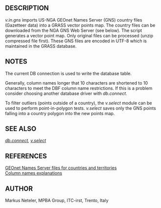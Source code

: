 ## DESCRIPTION

*v.in.gns* imports US-NGA GEOnet Names Server (GNS) country files
(Gazetteer data) into a GRASS vector points map. The country files can
be downloaded from the NGA GNS Web Server (see below). The script
generates a vector point map. Only original files can be processed
(unzip compressed file first). These GNS files are encoded in UTF-8
which is maintained in the GRASS database.

## NOTES

The current DB connection is used to write the database table.

Generally, column names longer that 10 characters are shortened to 10
characters to meet the DBF column name restrictions. If this is a
problem consider choosing another database driver with *db.connect*.

To filter outliers (points outside of a country), the *v.select* module
can be used to perform point-in-polygon tests. *v.select* saves only the
GNS points falling into a country polygon into the new points map.

## SEE ALSO

*[db.connect](https://grass.osgeo.org/grass-stable/manuals/db.connect.html),
[v.select](https://grass.osgeo.org/grass-stable/manuals/v.select.html)*

## REFERENCES

[GEOnet Names Server files for countries and
territories](http://earth-info.nga.mil/gns/html/)  
[Column names explanations](http://earth-info.nga.mil/gns/html/help.htm)

## AUTHOR

Markus Neteler, MPBA Group, ITC-irst, Trento, Italy
